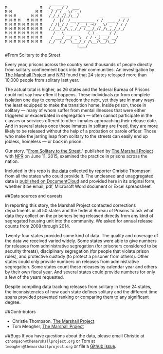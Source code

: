 ```
                     ________                            
M               M   /_  __/ /  ___                       
M M           M M    / / / _ \/ -_)                      
M M M       M M M   /_/_/_//_/\__/         __        ____
M M M M   M M M M     /  |/  /__ ________ / /  ___ _/ / /
M M M M M M M M M    / /|_/ / _ `/ __(_-</ _ \/ _ `/ / / 
M M M M M M M M M   /_/__/_/\_,_/_/ /___/_//_/\_,_/_/_/  
M M M M M M M M M     / _ \_______    (_)__ ____/ /_     
M M M M M M M M M    / ___/ __/ _ \  / / -_) __/ __/     
M M M M M M M M M   /_/  /_/  \___/_/ /\__/\__/\__/     
                                 |___/  
```

#From Solitary to the Street

Every year, prisons across the country send thousands of people directly from solitary confinement back into their communities. An investigation by [The Marshall Project](https://www.themarshallproject.org/2015/06/11/from-solitary-to-the-street?ref=hp-1-111) and [NPR](http://www.npr.org/2015/06/11/413208055/from-solitary-to-the-streets-released-inmates-get-little-help) found that 24 states released more than 10,000 people from solitary last year. 

The actual total is higher, as 26 states and the federal Bureau of Prisons could not say how often it happens. These individuals go from complete isolation one day to complete freedom the next, yet they are in many ways the least equipped to make the transition home. Inside prison, those in solitary — many of whom suffer from mental illnesses that were either triggered or exacerbated in segregation — often cannot participate in the classes or services offered to other inmates approaching their release date. And in several states once those inmates in solitary are freed, they are more likely to be released without the help of a probation or parole officer. Those who make the jarring leap from solitary to the streets can easily end up jobless, homeless — or back in prison.

Our story, "[From Solitary to the Street](https://www.themarshallproject.org/2015/06/11/from-solitary-to-the-street?ref=hp-1-111)," published by [The Marshall Project](https://www.themarshallproject.org/) with [NPR](http://www.npr.org/2015/06/11/413208055/from-solitary-to-the-streets-released-inmates-get-little-help) on June 11, 2015, examined the practice in prisons across the nation.

Included in this repo is [the data](data/) collected by reporter Christie Thompson from all the states who could provide it. The uncleaned and unaggregated data is [published on DocumentCloud](https://www.documentcloud.org/public/search/projectid:20529-solitary-to-the-streets) and provided here in its original form, whether it be email, pdf, Microsoft Word document or Excel spreadsheet.


##Data sources and caveats

In reporting this story, the Marshall Project contacted corrections departments in all 50 states and the federal Bureau of Prisons to ask what data they collect on the prisoners being released directly from any kind of segregated housing unit into the community. We asked for annual release counts from 2008 through 2014.

Twenty-four states provided some kind of data. The quality and coverage of the data we received varied widely. Some states were able to give numbers for releases from administrative segregation (for prisoners considered to be security threats), disciplinary segregation (for people that violate prison rules), and protective custody (to protect a prisoner from others). Other states could only provide numbers on releases from administrative segregation. Some states count these releases by calendar year and others by their own fiscal year. And several states could provide numbers for only a few of the years requested.

Despite compiling data tracking releases from solitary in these 24 states, the inconsistencies of how each state defines solitary and the different time spans provided prevented ranking or comparing them to any significant degree.

##Contributors

* Christie Thompson, [The Marshall Project](https://www.themarshallproject.org/)
* Tom Meagher, [The Marshall Project](https://www.themarshallproject.org/)

##Bugs
If you have questions about the data, please email Christie at ```cthompson@themarshallproject.org``` or Tom at ```tmeagher@themarshallproject.org``` or file a [Github issue](https://github.com/themarshallproject/solitary-streets/issues).
